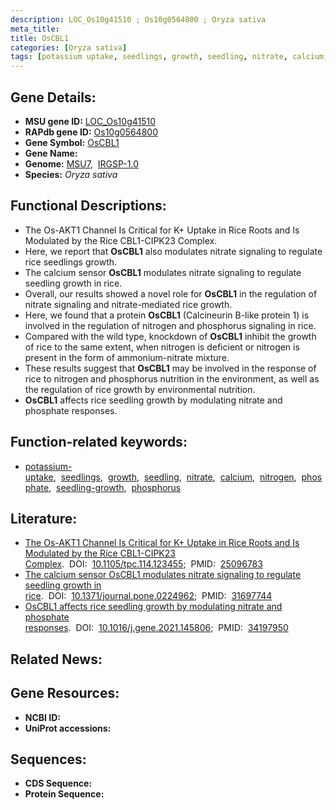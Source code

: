 ```yaml
---
description: LOC_Os10g41510 ; Os10g0564800 ; Oryza sativa
meta_title:
title: OsCBL1
categories: [Oryza sativa]
tags: [potassium uptake, seedlings, growth, seedling, nitrate, calcium, nitrogen, phosphate, seedling growth, phosphorus]
---
```


## Gene Details:
- **MSU gene ID:** [LOC_Os10g41510](http://rice.uga.edu/cgi-bin/ORF_infopage.cgi?orf=LOC_Os10g41510)  
- **RAPdb gene ID:** [Os10g0564800](https://rapdb.dna.affrc.go.jp/locus/?name=Os10g0564800)  
- **Gene Symbol:** <u>OsCBL1</u>
- **Gene Name:**
- **Genome:**  [MSU7](http://rice.uga.edu/),&nbsp;&nbsp;[IRGSP-1.0](https://rapdb.dna.affrc.go.jp/download/irgsp1.html)
- **Species:** *Oryza sativa*

## Functional Descriptions:
   - The Os-AKT1 Channel Is Critical for K+ Uptake in Rice Roots and Is Modulated by the Rice CBL1-CIPK23 Complex.
   - Here, we report that **OsCBL1** also modulates nitrate signaling to regulate rice seedlings growth.
   - The calcium sensor **OsCBL1** modulates nitrate signaling to regulate seedling growth in rice.
   - Overall, our results showed a novel role for **OsCBL1** in the regulation of nitrate signaling and nitrate-mediated rice growth.
   - Here, we found that a protein **OsCBL1** (Calcineurin B-like protein 1) is involved in the regulation of nitrogen and phosphorus signaling in rice.
   - Compared with the wild type, knockdown of **OsCBL1** inhibit the growth of rice to the same extent, when nitrogen is deficient or nitrogen is present in the form of ammonium-nitrate mixture.
   - These results suggest that **OsCBL1** may be involved in the response of rice to nitrogen and phosphorus nutrition in the environment, as well as the regulation of rice growth by environmental nutrition.
   - **OsCBL1** affects rice seedling growth by modulating nitrate and phosphate responses.

## Function-related keywords:
   - [potassium-uptake](/tags/potassium-uptake/),&nbsp;&nbsp;[seedlings](/tags/seedlings/),&nbsp;&nbsp;[growth](/tags/growth/),&nbsp;&nbsp;[seedling](/tags/seedling/),&nbsp;&nbsp;[nitrate](/tags/nitrate/),&nbsp;&nbsp;[calcium](/tags/calcium/),&nbsp;&nbsp;[nitrogen](/tags/nitrogen/),&nbsp;&nbsp;[phosphate](/tags/phosphate/),&nbsp;&nbsp;[seedling-growth](/tags/seedling-growth/),&nbsp;&nbsp;[phosphorus](/tags/phosphorus/)

## Literature:
   - [The Os-AKT1 Channel Is Critical for K+ Uptake in Rice Roots and Is Modulated by the Rice CBL1-CIPK23 Complex](https://www.doi.org/10.1105/tpc.114.123455).&nbsp;&nbsp;DOI:&nbsp;&nbsp;[10.1105/tpc.114.123455](https://www.doi.org/10.1105/tpc.114.123455);&nbsp;&nbsp;PMID:&nbsp;&nbsp;[25096783](https://pubmed.ncbi.nlm.nih.gov/25096783/)
   - [The calcium sensor OsCBL1 modulates nitrate signaling to regulate seedling growth in rice](https://www.doi.org/10.1371/journal.pone.0224962).&nbsp;&nbsp;DOI:&nbsp;&nbsp;[10.1371/journal.pone.0224962](https://www.doi.org/10.1371/journal.pone.0224962);&nbsp;&nbsp;PMID:&nbsp;&nbsp;[31697744](https://pubmed.ncbi.nlm.nih.gov/31697744/)
   - [OsCBL1 affects rice seedling growth by modulating nitrate and phosphate responses](https://www.doi.org/10.1016/j.gene.2021.145806).&nbsp;&nbsp;DOI:&nbsp;&nbsp;[10.1016/j.gene.2021.145806](https://www.doi.org/10.1016/j.gene.2021.145806);&nbsp;&nbsp;PMID:&nbsp;&nbsp;[34197950](https://pubmed.ncbi.nlm.nih.gov/34197950/)

## Related News:

## Gene Resources:
- **NCBI ID:**  []()
- **UniProt accessions:** [](https://www.uniprot.org/uniprotkb//entry)

## Sequences:
- **CDS Sequence:**
- **Protein Sequence:**
